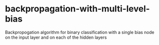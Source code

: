 # backpropagation-with-multi-level-bias
Backpropogation algorithm for binary classification with a single bias node on the input layer and on each of the hidden layers
